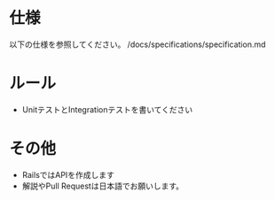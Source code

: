 # 仕様

以下の仕様を参照してください。
/docs/specifications/specification.md

# ルール

- UnitテストとIntegrationテストを書いてください

# その他

- RailsではAPIを作成します
- 解説やPull Requestは日本語でお願いします。
